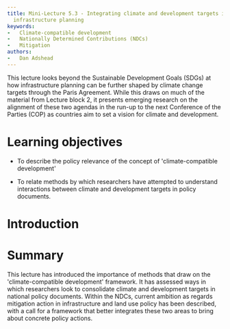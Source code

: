 ```yaml
---
title: Mini-Lecture 5.3 - Integrating climate and development targets in
  infrastructure planning
keywords:
-   Climate-compatible development
-   Nationally Determined Contributions (NDCs)
-   Mitigation
authors:
-   Dan Adshead
---
```


This lecture looks beyond the Sustainable Development Goals (SDGs) at
how infrastructure planning can be further shaped by climate change
targets through the Paris Agreement. While this draws on much of the
material from Lecture block 2, it presents emerging research on the
alignment of these two agendas in the run-up to the next Conference of
the Parties (COP) as countries aim to set a vision for climate and
development.

# Learning objectives

-   To describe the policy relevance of the concept of
    'climate-compatible development'

-   To relate methods by which researchers have attempted to understand
    interactions between climate and development targets in policy
    documents.

# Introduction



# Summary

This lecture has introduced the importance of methods that draw on the
'climate-compatible development' framework. It has assessed ways in
which researchers look to consolidate climate and development targets in
national policy documents. Within the NDCs, current ambition as regards
mitigation action in infrastructure and land use policy has been
described, with a call for a framework that better integrates these two
areas to bring about concrete policy actions.
